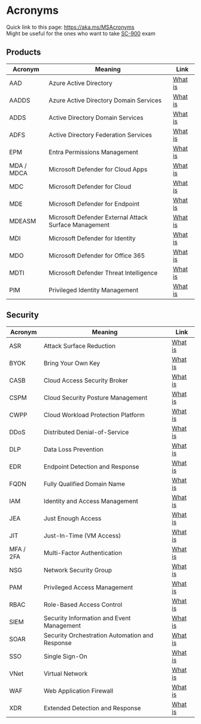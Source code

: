 # Acronyms

Quick link to this page: https://aka.ms/MSAcronyms  
Might be useful for the ones who want to take [SC-900](https://learn.microsoft.com/en-us/certifications/exams/sc-900) exam

## Products
Acronym | Meaning | Link |
| ------- | ----- | ---- |
| AAD | Azure Active Directory | [What is](https://learn.microsoft.com/en-us/azure/active-directory/fundamentals/active-directory-whatis) |  | 
| AADDS | Azure Active Directory Domain Services | [What is](https://learn.microsoft.com/en-us/azure/active-directory-domain-services/overview) |  | 
| ADDS | Active Directory Domain Services | [What is](https://learn.microsoft.com/en-us/windows-server/identity/ad-ds/get-started/virtual-dc/active-directory-domain-services-overview) |  | 
| ADFS | Active Directory Federation Services | [What is](https://learn.microsoft.com/en-us/windows-server/identity/ad-fs/ad-fs-overview) |  | 
| EPM | Entra Permissions Management | [What is](https://learn.microsoft.com/en-us/azure/active-directory/cloud-infrastructure-entitlement-management/overview/ad-fs-overview) |  | 
| MDA / MDCA | Microsoft Defender for Cloud Apps | [What is](https://learn.microsoft.com/en-us/defender-cloud-apps/what-is-defender-for-cloud-apps) |  | 
| MDC| Microsoft Defender for Cloud | [What is](https://learn.microsoft.com/en-us/azure/defender-for-cloud/defender-for-cloud-introduction) |  | 
| MDE| Microsoft Defender for Endpoint | [What is](https://learn.microsoft.com/en-us/microsoft-365/security/defender-endpoint/microsoft-defender-endpoint) |  | 
| MDEASM| Microsoft Defender External Attack Surface Management | [What is](https://learn.microsoft.com/en-us/azure/external-attack-surface-management/) |  | 
| MDI| Microsoft Defender for Identity | [What is](https://learn.microsoft.com/en-us/defender-for-identity/what-is) |  | 
| MDO| Microsoft Defender for Office 365 | [What is](https://learn.microsoft.com/en-us/microsoft-365/security/office-365-security) |  | 
| MDTI| Microsoft Defender Threat Intelligence | [What is](https://learn.microsoft.com/en-us/defender/threat-intelligence/what-is-microsoft-defender-threat-intelligence-defender-ti) |  | 
| PIM| Privileged Identity Management | [What is](https://learn.microsoft.com/en-us/azure/active-directory/privileged-identity-management/pim-configure) |  | 

## Security
Acronym | Meaning | Link |
| ------- | ----- | ---- |
| ASR | Attack Surface Reduction | [What is](https://learn.microsoft.com/en-us/microsoft-365/security/defender-endpoint/overview-attack-surface-reduction) |  | 
| BYOK | Bring Your Own Key | [What is](https://azure.microsoft.com/en-us/updates/akv-byok-ga) |  | 
| CASB | Cloud Access Security Broker | [What is](https://www.microsoft.com/en-us/security/business/security-101/what-is-a-cloud-access-security-broker-casb) |  | 
| CSPM | Cloud Security Posture Management | [What is](https://www.microsoft.com/en-us/security/business/security-101/what-is-cspm) |  |
| CWPP | Cloud Workload Protection Platform | [What is](https://www.gartner.com/reviews/market/cloud-workload-protection-platforms) |  | 
| DDoS | Distributed Denial-of-Service | [What is](https://www.microsoft.com/en-us/security/business/security-101/what-is-a-ddos-attack) |  | 
| DLP | Data Loss Prevention | [What is](https://learn.microsoft.com/en-us/microsoft-365/compliance/dlp-learn-about-dlp) |  |
| EDR | Endpoint Detection and Response | [What is](https://learn.microsoft.com/en-us/microsoft-365/security/defender-endpoint/overview-endpoint-detection-response) |  | 
| FQDN | Fully Qualified Domain Name | [What is](https://learn.microsoft.com/en-us/azure/firewall/fqdn-filtering-network-rules) |  |
| IAM | Identity and Access Management | [What is](https://www.microsoft.com/en-us/security/business/security-101/what-is-identity-access-management-iam) |  | 
| JEA | Just Enough Access | [What is](https://learn.microsoft.com/en-us/azure/architecture/framework/security/design-admins) |  |
| JIT | Just-In-Time (VM Access) | [What is](https://learn.microsoft.com/en-us/azure/defender-for-cloud/just-in-time-access-overview) |  |
| MFA / 2FA | Multi-Factor Authentication | [What is](https://www.microsoft.com/en-us/security/business/security-101/what-is-two-factor-authentication-2fa) |  | 
| NSG | Network Security Group | [What is](https://learn.microsoft.com/en-us/azure/virtual-network/network-security-groups-overview) |  |
| PAM | Privileged Access Management | [What is](https://www.microsoft.com/en-us/security/business/security-101/what-is-privileged-access-management-pam) |  | 
| RBAC | Role-Based Access Control | [What is](https://learn.microsoft.com/en-us/azure/role-based-access-control/) |  | 
| SIEM| Security Information and Event Management| [What is](https://www.microsoft.com/en-us/security/business/security-101/what-is-siem) |  | 
| SOAR| Security Orchestration Automation and Response| [What is](https://www.gartner.com/en/information-technology/glossary/security-orchestration-automation-response-soar) |  | 
| SSO| Single Sign-On| [What is](https://learn.microsoft.com/en-us/azure/active-directory/manage-apps/what-is-single-sign-on) |  | 
| VNet| Virtual Network| [What is](https://learn.microsoft.com/en-us/azure/virtual-network/virtual-networks-overview) |  | 
| WAF| Web Application Firewall| [What is](https://learn.microsoft.com/en-us/azure/web-application-firewall/overview) |  | 
| XDR| Extended Detection and Response| [What is](https://www.microsoft.com/en-us/security/business/security-101/what-is-xdr) |  | 